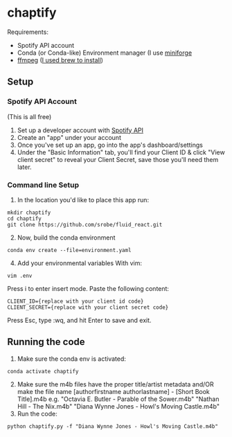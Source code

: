 # chaptify
Requirements:
* Spotify API account
* Conda (or Conda-like) Environment manager (I use [miniforge](#https://github.com/conda-forge/miniforge)
* [ffmpeg](#https://www.ffmpeg.org/) ([I used brew to install](#https://formulae.brew.sh/formula/ffmpeg))

## Setup 
### Spotify API Account
(This is all free)
1. Set up a developer account with [Spotify API](#https://developer.spotify.com/)
2. Create an "app" under your account
3. Once you've set up an app, go into the app's dashboard/settings
4. Under the "Basic Information" tab, you'll find your Client ID & click "View client secret" to reveal your Client Secret, save those you'll need them later.  

### Command line Setup 
1. In the location you'd like to place this app run:
```
mkdir chaptify
cd chaptify
git clone https://github.com/srobe/fluid_react.git
```
2. Now, build the conda environment
```
conda env create --file=environment.yaml
```
4. Add your environmental variables
With vim:
```
vim .env
```
Press i to enter insert mode.
Paste the following content:
```
CLIENT_ID={replace with your client id code}
CLIENT_SECRET={replace with your client secret code}
```
Press Esc, type :wq, and hit Enter to save and exit.

## Running the code
1. Make sure the conda env is activated:
```
conda activate chaptify
```
2. Make sure the m4b files have the proper title/artist metadata and/OR make the file name
[authorfirstname authorlastname] - [Short Book Title].m4b
e.g.
"Octavia E. Butler - Parable of the Sower.m4b"
"Nathan Hill - The Nix.m4b"
"Diana Wynne Jones - Howl's Moving Castle.m4b"
2. Run the code:
```
python chaptify.py -f "Diana Wynne Jones - Howl's Moving Castle.m4b"
```
